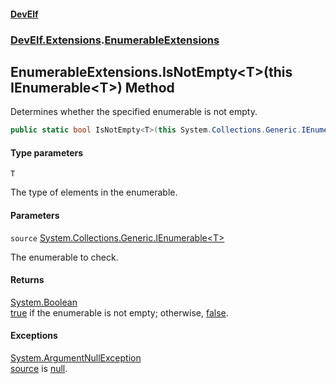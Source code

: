 #### [DevElf](README.md 'README')
### [DevElf\.Extensions](DevElf.Extensions.md 'DevElf\.Extensions').[EnumerableExtensions](EnumerableExtensions.md 'DevElf\.Extensions\.EnumerableExtensions')

## EnumerableExtensions\.IsNotEmpty\<T\>\(this IEnumerable\<T\>\) Method

Determines whether the specified enumerable is not empty\.

```csharp
public static bool IsNotEmpty<T>(this System.Collections.Generic.IEnumerable<T> source);
```
#### Type parameters

<a name='DevElf.Extensions.EnumerableExtensions.IsNotEmpty_T_(thisSystem.Collections.Generic.IEnumerable_T_).T'></a>

`T`

The type of elements in the enumerable\.
#### Parameters

<a name='DevElf.Extensions.EnumerableExtensions.IsNotEmpty_T_(thisSystem.Collections.Generic.IEnumerable_T_).source'></a>

`source` [System\.Collections\.Generic\.IEnumerable&lt;](https://learn.microsoft.com/en-us/dotnet/api/system.collections.generic.ienumerable-1 'System\.Collections\.Generic\.IEnumerable\`1')[T](EnumerableExtensions.IsNotEmpty.YHWIUF0FBFXTBPAJA3GTXT912.md#DevElf.Extensions.EnumerableExtensions.IsNotEmpty_T_(thisSystem.Collections.Generic.IEnumerable_T_).T 'DevElf\.Extensions\.EnumerableExtensions\.IsNotEmpty\<T\>\(this System\.Collections\.Generic\.IEnumerable\<T\>\)\.T')[&gt;](https://learn.microsoft.com/en-us/dotnet/api/system.collections.generic.ienumerable-1 'System\.Collections\.Generic\.IEnumerable\`1')

The enumerable to check\.

#### Returns
[System\.Boolean](https://learn.microsoft.com/en-us/dotnet/api/system.boolean 'System\.Boolean')  
[true](https://docs.microsoft.com/en-us/dotnet/csharp/language-reference/builtin-types/bool 'https://docs\.microsoft\.com/en\-us/dotnet/csharp/language\-reference/builtin\-types/bool') if the enumerable is not empty; otherwise, 
            [false](https://docs.microsoft.com/en-us/dotnet/csharp/language-reference/builtin-types/bool 'https://docs\.microsoft\.com/en\-us/dotnet/csharp/language\-reference/builtin\-types/bool')\.

#### Exceptions

[System\.ArgumentNullException](https://learn.microsoft.com/en-us/dotnet/api/system.argumentnullexception 'System\.ArgumentNullException')  
[source](EnumerableExtensions.IsNotEmpty.YHWIUF0FBFXTBPAJA3GTXT912.md#DevElf.Extensions.EnumerableExtensions.IsNotEmpty_T_(thisSystem.Collections.Generic.IEnumerable_T_).source 'DevElf\.Extensions\.EnumerableExtensions\.IsNotEmpty\<T\>\(this System\.Collections\.Generic\.IEnumerable\<T\>\)\.source') is [null](https://docs.microsoft.com/en-us/dotnet/csharp/language-reference/keywords/null 'https://docs\.microsoft\.com/en\-us/dotnet/csharp/language\-reference/keywords/null')\.